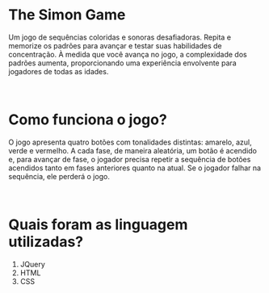 # The Simon Game
<p> Um jogo de sequências coloridas e sonoras desafiadoras. Repita e memorize os padrões para avançar e testar suas habilidades de concentração. À medida que você avança no jogo, a complexidade dos padrões aumenta, proporcionando uma experiência envolvente para jogadores de todas as idades.</p>
<br>
<h1> Como funciona o jogo?</h1>
<p> O jogo apresenta quatro botões com tonalidades distintas: amarelo, azul, verde e vermelho. A cada fase, de maneira aleatória, um botão é acendido e, para avançar de fase, o jogador precisa repetir a sequência de botões acendidos tanto em fases anteriores quanto na atual. Se o jogador falhar na sequência, ele perderá o jogo. </p>
<br>
<h1>Quais foram as linguagem utilizadas?</h1>
<ol>
  <li>JQuery</li>
   <li>HTML</li>
   <li>CSS</li>
</ol>
